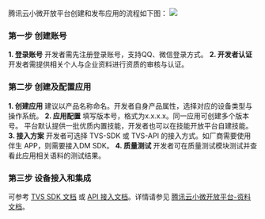 ﻿腾讯云小微开放平台创建和发布应用的流程如下图：
![](https://main.qcloudimg.com/raw/a61ed27c2f5e996bb4c19dbd213ee3fa.png)
### 第一步 创建账号
**1. 登录账号**
开发者需先注册登录账号，支持QQ、微信登录方式。
**2. 开发者认证**
开发者需提供相关个人与企业资料进行资质的审核与认证。

### 第二步 创建及配置应用
**1. 创建应用**
建议以产品名称命名。开发者自身产品属性，选择对应的设备类型与操作系统。
**2. 应用配置**
填写版本号，格式为x.x.x.x。同一应用可创建多个版本号。
平台默认提供一批优质内置技能，开发者也可以在技能开放平台自建技能。
**3. 接入方案**
开发者可选择 TVS-SDK 或 TVS-API 的接入方式。如厂商需要使用伴生 APP，则需要接入DM SDK。
**4. 质量测试**
开发者可在质量测试模块测试并查看此应用相关语料的测试结果。

### 第三步 设备接入和集成
可参考 [TVS SDK 文档](https://dingdang.qq.com/doc/page/225) 或 [API 接入文档](https://dingdang.qq.com/doc/page/285)。详情请参见 [腾讯云小微开放平台-资料文档](https://dingdang.qq.com/doc/page/15)。